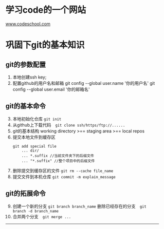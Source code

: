 # 学习code的一个网站
www.codeschool.com
# 巩固下git的基本知识
## git的参数配置
1. 本地创建ssh key;
2. 配置github的用户名和邮箱
    git config --global user.name '你的用户名'
    git config --global user.email '你的邮箱名'
## git的基本命令
3. 本地初始化仓库 `git init`
4. 从github上下载代码　`git clone ssh/https/ftp://......`
5. git的基本结构
    working directory \>\=\= staging area \>\=\= local repos
6. 提交本地文件到缓存区
    ```
    git add special file
        ... dir/
        ... *.suffix //当前文件夹下的后缀文件
        ... "*.suffix" //整个项目中的后缀文件
    ```
7. 删除提交到缓存区的文件
    `git rm --cache file_name`
8. 提交文件到本机仓库
    `git commit -m explain_message`
## git的拓展命令
9. 创建一个新的分支 `git branch branch_name`
    删除已经存在的分支　`git branch -d branch_name`
10. 合并两个分支　`git merge ...`
---------

